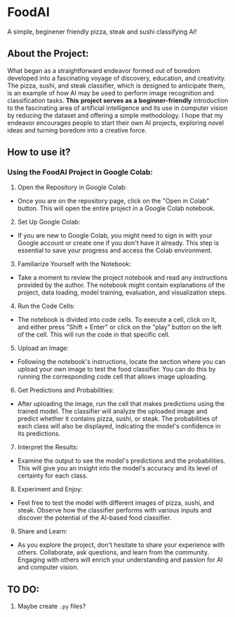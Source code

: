 # FoodAI

A simple, beginener friendly pizza, steak and sushi classifying AI!

## About the Project:
What began as a straightforward endeavor formed out of boredom developed into a fascinating voyage of discovery, education, and creativity. The pizza, sushi, and steak classifier, which is designed to anticipate them, is an example of how AI may be used to perform image recognition and classification tasks. **This** **project serves as a** **beginner-friendly** introduction to the fascinating area of artificial intelligence and its use in computer vision by reducing the dataset and offering a simple methodology. I hope that my endeavor encourages people to start their own AI projects, exploring novel ideas and turning boredom into a creative force.

## How to use it?

### Using the FoodAI Project in Google Colab:

1. Open the Repository in Google Colab:
- Once you are on the repository page, click on the "Open in Colab" button. This will open the entire project in a Google Colab notebook.

2. Set Up Google Colab:
- If you are new to Google Colab, you might need to sign in with your Google account or create one if you don't have it already. This step is essential to save your progress and access the Colab environment.

3. Familiarize Yourself with the Notebook:
- Take a moment to review the project notebook and read any instructions provided by the author. The notebook might contain explanations of the project, data loading, model training, evaluation, and visualization steps.

4. Run the Code Cells:
- The notebook is divided into code cells. To execute a cell, click on it, and either press "Shift + Enter" or click on the "play" button on the left of the cell. This will run the code in that specific cell.

5. Upload an Image:
- Following the notebook's instructions, locate the section where you can upload your own image to test the food classifier. You can do this by running the corresponding code cell that allows image uploading.

6. Get Predictions and Probabilities:
- After uploading the image, run the cell that makes predictions using the trained model. The classifier will analyze the uploaded image and predict whether it contains pizza, sushi, or steak. The probabilities of each class will also be displayed, indicating the model's confidence in its predictions.

7. Interpret the Results:
- Examine the output to see the model's predictions and the probabilities. This will give you an insight into the model's accuracy and its level of certainty for each class.

8. Experiment and Enjoy:
- Feel free to test the model with different images of pizza, sushi, and steak. Observe how the classifier performs with various inputs and discover the potential of the AI-based food classifier.

9. Share and Learn:
- As you explore the project, don't hesitate to share your experience with others. Collaborate, ask questions, and learn from the community. Engaging with others will enrich your understanding and passion for AI and computer vision.


## **TO DO:**
1. Maybe create `.py` files?
